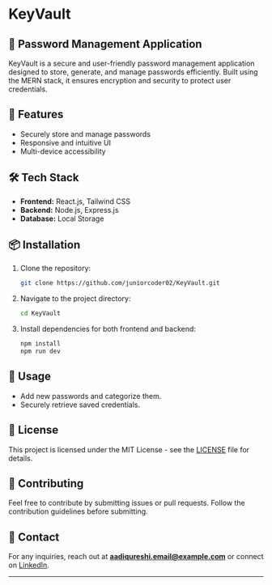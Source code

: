 
# KeyVault

## 🔐 Password Management Application
KeyVault is a secure and user-friendly password management application designed to store, generate, and manage passwords efficiently. Built using the MERN stack, it ensures encryption and security to protect user credentials.

## 🚀 Features
- Securely store and manage passwords
- Responsive and intuitive UI
- Multi-device accessibility

## 🛠️ Tech Stack
- **Frontend:** React.js, Tailwind CSS
- **Backend:** Node.js, Express.js
- **Database:** Local Storage

## 📦 Installation
1. Clone the repository:
   ```bash
   git clone https://github.com/juniorcoder02/KeyVault.git
   ```
2. Navigate to the project directory:
   ```bash
   cd KeyVault
   ```
3. Install dependencies for both frontend and backend:
   ```bash
   npm install
   npm run dev
   ```


## 🔑 Usage
- Add new passwords and categorize them.
- Securely retrieve saved credentials.



## 📝 License
This project is licensed under the MIT License - see the [LICENSE](LICENSE) file for details.

## 🤝 Contributing
Feel free to contribute by submitting issues or pull requests. Follow the contribution guidelines before submitting.

## 📧 Contact
For any inquiries, reach out at **aadiqureshi.email@example.com** or connect on [LinkedIn](https://www.linkedin.com/in/adnan-qureshi-aa1517246).

---


